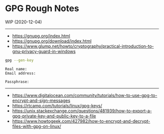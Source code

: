 # GPG Rough Notes

WIP (2020-12-04)

----

- <https://gnupg.org/index.html>
- <https://gnupg.org/download/index.html>
- <https://www.glump.net/howto/cryptography/practical-introduction-to-gnu-privacy-guard-in-windows>

```bash
gpg --gen-key
```

```plaintext
Real name:
Email address:

Passphrase:
```

----

- <https://www.digitalocean.com/community/tutorials/how-to-use-gpg-to-encrypt-and-sign-messages>
- <https://rtcamp.com/tutorials/linux/gpg-keys/>
- <https://unix.stackexchange.com/questions/481939/how-to-export-a-gpg-private-key-and-public-key-to-a-file>
- <https://www.howtogeek.com/427982/how-to-encrypt-and-decrypt-files-with-gpg-on-linux/>
